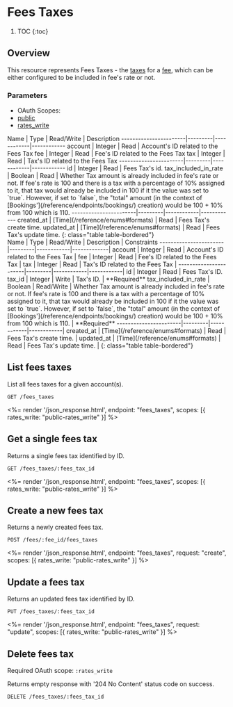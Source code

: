 # Fees Taxes

1. TOC
{:toc}

## Overview

This resource represents Fees Taxes - the [taxes](/reference/endpoints/taxes/) for a [fee](/reference/endpoints/fees/), which can be either configured to be included in fee's rate or not.

### Parameters
<ul class="nav nav-pills" role="tablist">
  <li class="disabled"><a>OAuth Scopes:</a></li>
  <li class="active"><a href="#public" role="tab" data-toggle="pill">public</a></li>
  <li><a href="#rates_write" role="tab" data-toggle="pill">rates_write</a></li>
</ul>
<div class="tab-content" markdown="1">
  <div class="tab-pane active" id="public" markdown="1">
Name                   | Type    | Read/Write | Description
-----------------------|---------|------------|------------
account                | Integer | Read       | Account's ID related to the Fees Tax
fee                    | Integer | Read       | Fee's ID related to the Fees Tax
tax                    | Integer | Read       | Tax's ID related to the Fees Tax
-----------------------|---------|------------|------------
id                     | Integer | Read       | Fees Tax's id.
tax_included_in_rate   | Boolean | Read       | Whether Tax amount is already included in fee's rate or not. If fee's rate is 100 and there is a tax with a percentage of 10% assigned to it, that tax would already be included in 100 if it the value was set to `true`. However, if set to `false`, the "total" amount (in the context of [Bookings'](/reference/endpoints/bookings/) creation) would be 100 + 10% from 100 which is 110.
-----------------------|---------|------------|------------
created_at             | [Time](/reference/enums#formats) | Read       | Fees Tax's create time.
updated_at             | [Time](/reference/enums#formats) | Read       | Fees Tax's update time.
{: class="table table-bordered"}
  </div>
  <div class="tab-pane" id="rates_write" markdown="1">
Name                   | Type    | Read/Write | Description | Constraints
-----------------------|---------|------------|-------------|
account                | Integer | Read       | Account's ID related to the Fees Tax |
fee                    | Integer | Read       | Fee's ID related to the Fees Tax |
tax                    | Integer | Read       | Tax's ID related to the Fees Tax |
-----------------------|---------|------------|------------|
id                     | Integer | Read       | Fees Tax's ID.
tax_id                 | Integer | Write      | Tax's ID. | **Required**
tax_included_in_rate   | Boolean | Read/Write | Whether Tax amount is already included in fee's rate or not. If fee's rate is 100 and there is a tax with a percentage of 10% assigned to it, that tax would already be included in 100 if it the value was set to `true`. However, if set to `false`, the "total" amount (in the context of [Bookings'](/reference/endpoints/bookings/) creation) would be 100 + 10% from 100 which is 110. | **Required**
-----------------------|---------|------------|------------|
created_at             | [Time](/reference/enums#formats) | Read       | Fees Tax's create time. |
updated_at             | [Time](/reference/enums#formats) | Read       | Fees Tax's update time. |
{: class="table table-bordered"}
  </div>
</div>

## List fees taxes

List all fees taxes for a given account(s).

~~~
GET /fees_taxes
~~~

<%= render '/json_response.html', endpoint: "fees_taxes",
  scopes: [{ rates_write: "public-rates_write" }] %>

## Get a single fees tax

Returns a single fees tax identified by ID.

~~~
GET /fees_taxes/:fees_tax_id
~~~

<%= render '/json_response.html', endpoint: "fees_taxes",
  scopes: [{ rates_write: "public-rates_write" }] %>

## Create a new fees tax

Returns a newly created fees tax.

~~~
POST /fees/:fee_id/fees_taxes
~~~

<%= render '/json_response.html', endpoint: "fees_taxes", request: "create",
  scopes: [{ rates_write: "public-rates_write" }] %>

## Update a fees tax

Returns an updated fees tax identified by ID.

~~~
PUT /fees_taxes/:fees_tax_id
~~~

<%= render '/json_response.html', endpoint: "fees_taxes", request: "update",
  scopes: [{ rates_write: "public-rates_write" }] %>

## Delete fees tax

Required OAuth scope: `:rates_write`

Returns empty response with '204 No Content' status code on success.

~~~~~~
DELETE /fees_taxes/:fees_tax_id
~~~~~~
